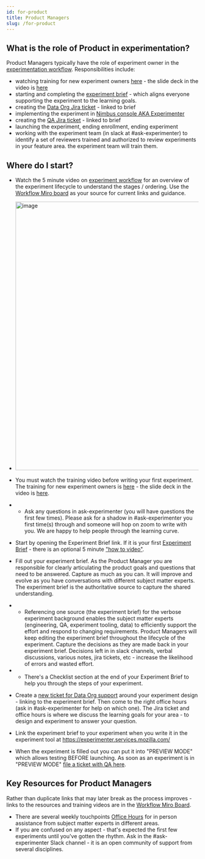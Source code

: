 ```yaml
---
id: for-product
title: Product Managers
slug: /for-product
---
```


## What is the role of Product in experimentation?
Product Managers typically have the role of experiment owner in the [experimentation workflow](https://mozilla.hosted.panopto.com/Panopto/Pages/Viewer.aspx?id=4d337632-a0bd-4be7-bee8-ae5b017134ae&start=0). 
Responsibilities include:
*  watching training for new experiment owners [here](https://mozilla.hosted.panopto.com/Panopto/Pages/Viewer.aspx?id=3bcc9a08-50a4-45bb-88fe-af2001116cb3) - the slide deck in the video is [here](https://docs.google.com/presentation/d/1ASlVAds63qOzCDnyLWlbKAcgvTkVfojDeGFqIYty4iI/edit?usp=share_link)
*  starting and completing the [experiment brief](https://docs.google.com/document/d/1_bWn_1y5x1zf6zl7Loj4O1qKnVdxzIMXOawIpf32CsM/edit?usp=share_link) - which aligns everyone supporting the experiment to the learning goals.
*  creating the [Data Org Jira ticket](https://mozilla-hub.atlassian.net/jira/software/c/projects/DO/boards/269) - linked to brief
*  implementing the experiment in [Nimbus console AKA Experimenter](https://experimenter.services.mozilla.com/nimbus/)
*  creating the [QA Jira ticket](https://mozilla-hub.atlassian.net/jira/software/c/projects/QA/boards/261) - linked to brief
*  launching the experiment, ending enrollment, ending experiment
*  working with the experiment team (in slack at #ask-experimenter) to identify a set of reviewers trained and authorized to review experiments in your feature area.  the experiment team will train them. 

## Where do I start?
*  Watch the 5 minute video on [experiment workflow](https://experimenter.info/workflow/overview) for an overview of the experiment lifecycle to understand the stages / ordering.  Use the [Workflow Miro board](https://experimenter.info/workflow/overview) as your source for current links and guidance.
*  <img width="703" alt="image" src="https://github.com/mozilla/experimenter-docs/assets/8192232/0da0573d-a38a-43fb-8bc9-13379841a127">

*   You must watch the training video before writing your first experiment.  The training for new experiment owners is [here](https://mozilla.hosted.panopto.com/Panopto/Pages/Viewer.aspx?id=3bcc9a08-50a4-45bb-88fe-af2001116cb3) - the slide deck in the video is [here](https://docs.google.com/presentation/d/1ASlVAds63qOzCDnyLWlbKAcgvTkVfojDeGFqIYty4iI/edit?usp=share_link). 
* *  Ask any questions in ask-experimenter (you will have questions the first few times).  Please ask for a shadow in #ask-experimenter you first time(s) through and someone will hop on zoom to write with you. We are happy to help people through the learning curve.
*  Start by opening the Experiment Brief link.  If it is your first [Experiment Brief](https://docs.google.com/document/d/1_bWn_1y5x1zf6zl7Loj4O1qKnVdxzIMXOawIpf32CsM/edit?usp=share_link) - there is an optional 5 minute ["how to video"](https://mozilla.hosted.panopto.com/Panopto/Pages/Viewer.aspx?id=178918e0-cc77-4acd-a0a6-ae5c00e3cb68).
*  Fill out your experiment brief.  As the Product Manager you are responsible for clearly articulating the product goals and questions that need to be answered.  Capture as much as you can.  It will improve and evolve as you have conversations with different subject matter experts.  The experiment brief is the authoritative source to capture the shared understanding. 
*  *  Referencing one source (the experiment brief) for the verbose experiment background enables the subject matter experts (engineering, QA, experiment tooling, data) to efficiently support the effort and respond to changing requirements.   Product Managers will keep editing the experiment brief throughout the lifecycle of the experiment. Capture the decisions as they are made back in your experiment brief.  Decisions left in in slack channels, verbal discussions, various notes, jira tickets, etc - increase the likelihood of errors and wasted effort.
*  *  There's a Checklist section at the end of your Experiment Brief to help you through the steps of your experiment.
*  Create a [new ticket for Data Org support](https://mozilla-hub.atlassian.net/jira/software/c/projects/DO/boards/269) around your experiment design - linking to the experiment brief.   Then come to the right office hours (ask in #ask-experimenter for help on which one).   The Jira ticket and office hours is where we discuss the learning goals for your area - to design and experiment to answer your question. 
*  Link the experiment brief to your experiment when you write it in the experiment tool at https://experimenter.services.mozilla.com/
*  When the experiment is filled out you can put it into "PREVIEW MODE" which allows testing BEFORE launching.  As soon as an experiment is in "PREVIEW MODE" [file a ticket with QA here](https://mozilla-hub.atlassian.net/jira/software/c/projects/QA/boards/261).

## Key Resources for Product Managers
Rather than duplicate links that may later break as the process improves - links to the resources and training videos are in the [Workflow Miro Board](https://experimenter.info/workflow/overview).
*  There are several weekly touchpoints [Office Hours](https://mozilla-hub.atlassian.net/wiki/spaces/DATA/pages/6849684/Office+Hours) for in person assistance from subject matter experts in different areas.
*  If you are confused on any aspect - that's expected the first few experiments until you've gotten the rhythm.  Ask in the #ask-experimenter Slack channel - it is an open community of support from several disciplines.

